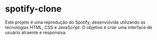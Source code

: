 # spotify-clone
Este projeto é uma reprodução do Spotify, desenvolvida utilizando as tecnologias HTML, CSS e JavaScript. O objetivo é criar uma interface de usuário atraente e responsiva.
